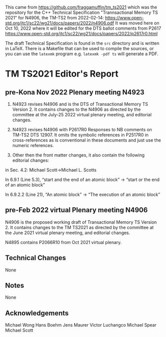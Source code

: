 This came from <https://github.com/fraggamuffin/tm_ts2021> which was the repository for
the C++ Technical Specification "Trannsactional Memory TS 2021" for N4906, the TM-TS2 from 2022-02-14:
https://www.open-std.org/jtc1/sc22/wg21/docs/papers/2022/n4906.pdf
It was moved here on Oct 10, 2022 where it will be edited for the DTS ballot comments from P2617
https://www.open-std.org/jtc1/sc22/wg21/docs/papers/2022/p2617r0.html

The draft Technical Specification is found in the `src` directory and is
written in LaTeX. There is a Makefile that can be used to compile the
sources, or you can use the `latexmk` program e.g. `latexmk -pdf ts`
will generate a PDF.

# TM TS2021 Editor's Report

## pre-Kona Nov 2022 Plenary meeting N4923

1.  N4923 revises N4906 and is the DTS of Transactional Memory TS Version 2. It contains changes to the N4906 as directed by the committee at the July-25 2022 virtual plenary meeting, and editorial changes.
2. N4923 revises N4906 with P2617R0 Responses to NB comments on TM-TS2 DTS 12907. It omits the symbolic references in P2517R0 in cross-references as is conventional in these documents and just use the numeric references. 

3. Other then the front matter changes, it also contain the following editorial changes:

in Sec. 4.2: Michael Scott->Michael L. Scotts

In 6.9.1 (Line 5.3), “start and the end of an atomic block” -> “start or the end of an atomic block”

In 6.9.2.2 (Line 21), “An atomic block” ->  “The execution of an atomic block”


## pre-Feb 2022 virtual Plenary meeting N4906

N4906 is the proposed working draft of Transactional Memory TS Version 2. It contains changes to the TM TS2021 as directed by the committee at the June 2021 virtual plenary meeting, and editorial changes.

N4895 contains P2066R10 from Oct 2021 virtual plenary.

## Technical Changes

None

## Notes

None

## Acknowledgements

Michael Wong
Hans Boehm
Jens Maurer
Victor Luchangco
Michael Spear
Michael Scott
